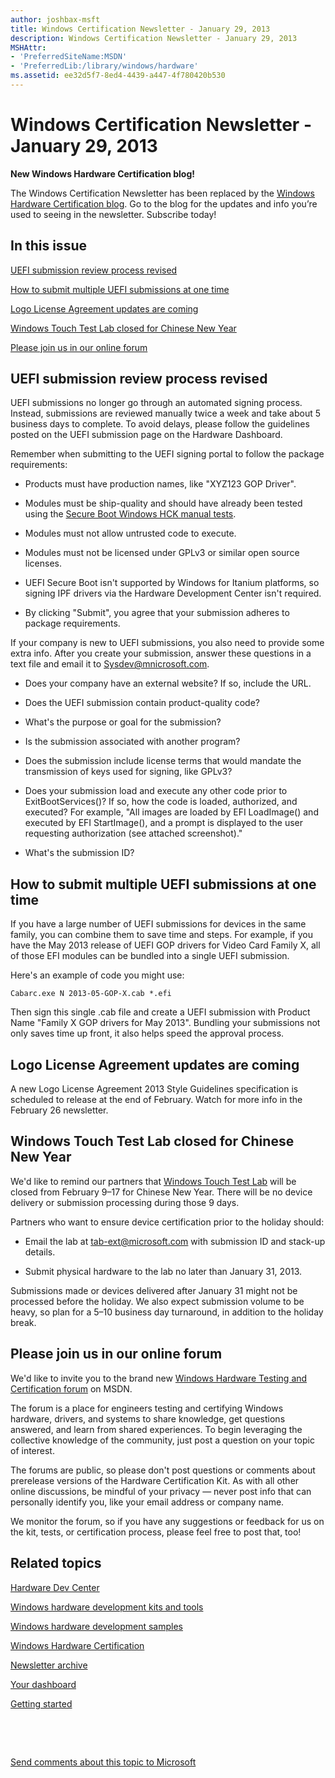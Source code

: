 ```yaml
---
author: joshbax-msft
title: Windows Certification Newsletter - January 29, 2013
description: Windows Certification Newsletter - January 29, 2013
MSHAttr:
- 'PreferredSiteName:MSDN'
- 'PreferredLib:/library/windows/hardware'
ms.assetid: ee32d5f7-8ed4-4439-a447-4f780420b530
---
```


# Windows Certification Newsletter - January 29, 2013


**New Windows Hardware Certification blog!**

The Windows Certification Newsletter has been replaced by the [Windows Hardware Certification blog](http://blogs.msdn.com/b/windows_hardware_certification/). Go to the blog for the updates and info you’re used to seeing in the newsletter. Subscribe today!

## In this issue


[UEFI submission review process revised](#reviewprocess)

[How to submit multiple UEFI submissions at one time](#multiple)

[Logo License Agreement updates are coming](#license)

[Windows Touch Test Lab closed for Chinese New Year](#wttl)

[Please join us in our online forum](#forum)

## <a href="" id="reviewprocess"></a>UEFI submission review process revised


UEFI submissions no longer go through an automated signing process. Instead, submissions are reviewed manually twice a week and take about 5 business days to complete. To avoid delays, please follow the guidelines posted on the UEFI submission page on the Hardware Dashboard.

Remember when submitting to the UEFI signing portal to follow the package requirements:

-   Products must have production names, like "XYZ123 GOP Driver".

-   Modules must be ship-quality and should have already been tested using the [Secure Boot Windows HCK manual tests](secure-boot-manual-logo-test9741a26f-8249-48bd-8135-152eb3f87590.md).

-   Modules must not allow untrusted code to execute.

-   Modules must not be licensed under GPLv3 or similar open source licenses.

-   UEFI Secure Boot isn't supported by Windows for Itanium platforms, so signing IPF drivers via the Hardware Development Center isn't required.

-   By clicking "Submit", you agree that your submission adheres to package requirements.

If your company is new to UEFI submissions, you also need to provide some extra info. After you create your submission, answer these questions in a text file and email it to Sysdev@mnicrosoft.com.

-   Does your company have an external website? If so, include the URL.

-   Does the UEFI submission contain product-quality code?

-   What's the purpose or goal for the submission?

-   Is the submission associated with another program?

-   Does the submission include license terms that would mandate the transmission of keys used for signing, like GPLv3?

-   Does your submission load and execute any other code prior to ExitBootServices()? If so, how the code is loaded, authorized, and executed? For example, "All images are loaded by EFI LoadImage() and executed by EFI StartImage(), and a prompt is displayed to the user requesting authorization (see attached screenshot)."

-   What's the submission ID?

## <a href="" id="multiple"></a>How to submit multiple UEFI submissions at one time


If you have a large number of UEFI submissions for devices in the same family, you can combine them to save time and steps. For example, if you have the May 2013 release of UEFI GOP drivers for Video Card Family X, all of those EFI modules can be bundled into a single UEFI submission.

Here's an example of code you might use:

``` syntax
Cabarc.exe N 2013-05-GOP-X.cab *.efi
```

Then sign this single .cab file and create a UEFI submission with Product Name "Family X GOP drivers for May 2013". Bundling your submissions not only saves time up front, it also helps speed the approval process.

## <a href="" id="license"></a>Logo License Agreement updates are coming


A new Logo License Agreement 2013 Style Guidelines specification is scheduled to release at the end of February. Watch for more info in the February 26 newsletter.

## <a href="" id="wttl"></a>Windows Touch Test Lab closed for Chinese New Year


We'd like to remind our partners that [Windows Touch Test Lab](http://msdn.microsoft.com/library/windows/hardware/hh872970) will be closed from February 9–17 for Chinese New Year. There will be no device delivery or submission processing during those 9 days.

Partners who want to ensure device certification prior to the holiday should:

-   Email the lab at tab-ext@microsoft.com with submission ID and stack-up details.

-   Submit physical hardware to the lab no later than January 31, 2013.

Submissions made or devices delivered after January 31 might not be processed before the holiday. We also expect submission volume to be heavy, so plan for a 5–10 business day turnaround, in addition to the holiday break.

## <a href="" id="forum"></a>Please join us in our online forum


We'd like to invite you to the brand new [Windows Hardware Testing and Certification forum](http://social.msdn.microsoft.com/Forums/en-US/whck/threads) on MSDN.

The forum is a place for engineers testing and certifying Windows hardware, drivers, and systems to share knowledge, get questions answered, and learn from shared experiences. To begin leveraging the collective knowledge of the community, just post a question on your topic of interest.

The forums are public, so please don't post questions or comments about prerelease versions of the Hardware Certification Kit. As with all other online discussions, be mindful of your privacy — never post info that can personally identify you, like your email address or company name.

We monitor the forum, so if you have any suggestions or feedback for us on the kit, tests, or certification process, please feel free to post that, too!

## Related topics


[Hardware Dev Center](http://msdn.microsoft.com/en-US/windows/hardware/)

[Windows hardware development kits and tools](http://msdn.microsoft.com/windows/hardware/bg127147)

[Windows hardware development samples](http://code.msdn.microsoft.com/windowshardware/)

[Windows Hardware Certification](http://msdn.microsoft.com/en-US/windows/hardware/gg463010)

[Newsletter archive](windows-certification-newsletter-archive.md)

[Your dashboard](https://sysdev.microsoft.com/hardware/member/)

[Getting started](http://msdn.microsoft.com/library/windows/hardware/gg507680/)

 

 

[Send comments about this topic to Microsoft](mailto:wsddocfb@microsoft.com?subject=Documentation%20feedback%20%5Bp_hck\p_hck%5D:%20Windows%20Certification%20Newsletter%20-%20January%2029,%202013%20%20RELEASE:%20%284/27/2016%29&body=%0A%0APRIVACY%20STATEMENT%0A%0AWe%20use%20your%20feedback%20to%20improve%20the%20documentation.%20We%20don't%20use%20your%20email%20address%20for%20any%20other%20purpose,%20and%20we'll%20remove%20your%20email%20address%20from%20our%20system%20after%20the%20issue%20that%20you're%20reporting%20is%20fixed.%20While%20we're%20working%20to%20fix%20this%20issue,%20we%20might%20send%20you%20an%20email%20message%20to%20ask%20for%20more%20info.%20Later,%20we%20might%20also%20send%20you%20an%20email%20message%20to%20let%20you%20know%20that%20we've%20addressed%20your%20feedback.%0A%0AFor%20more%20info%20about%20Microsoft's%20privacy%20policy,%20see%20http://privacy.microsoft.com/default.aspx. "Send comments about this topic to Microsoft")





